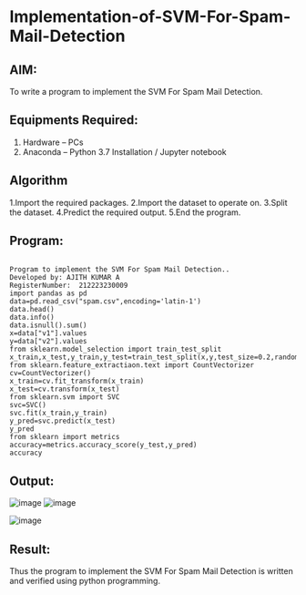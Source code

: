 # Implementation-of-SVM-For-Spam-Mail-Detection

## AIM:
To write a program to implement the SVM For Spam Mail Detection.

## Equipments Required:
1. Hardware – PCs
2. Anaconda – Python 3.7 Installation / Jupyter notebook

## Algorithm
1.Import the required packages.
2.Import the dataset to operate on.
3.Split the dataset.
4.Predict the required output.
5.End the program. 


## Program:
~~~

Program to implement the SVM For Spam Mail Detection..
Developed by: AJITH KUMAR A
RegisterNumber:  212223230009
import pandas as pd
data=pd.read_csv("spam.csv",encoding='latin-1')
data.head()
data.info()
data.isnull().sum()
x=data["v1"].values
y=data["v2"].values
from sklearn.model_selection import train_test_split
x_train,x_test,y_train,y_test=train_test_split(x,y,test_size=0.2,random_state=0)
from sklearn.feature_extractiaon.text import CountVectorizer
cv=CountVectorizer()
x_train=cv.fit_transform(x_train)
x_test=cv.transform(x_test)
from sklearn.svm import SVC
svc=SVC()
svc.fit(x_train,y_train)
y_pred=svc.predict(x_test)
y_pred
from sklearn import metrics
accuracy=metrics.accuracy_score(y_test,y_pred)
accuracy
~~~
## Output:
![image](https://github.com/RakshithaK11/Implementation-of-SVM-For-Spam-Mail-Detection/assets/139336455/145ce4b6-3f05-4b38-ba27-5774ee6f0ef1)
![image](https://github.com/RakshithaK11/Implementation-of-SVM-For-Spam-Mail-Detection/assets/139336455/ff9b27c6-1e78-4ed5-8fd7-a0e88627fdf0)

![image](https://github.com/RakshithaK11/Implementation-of-SVM-For-Spam-Mail-Detection/assets/139336455/433026fe-f3ae-49e2-ba3c-ca3abaa689b9)


## Result:
Thus the program to implement the SVM For Spam Mail Detection is written and verified using python programming.
